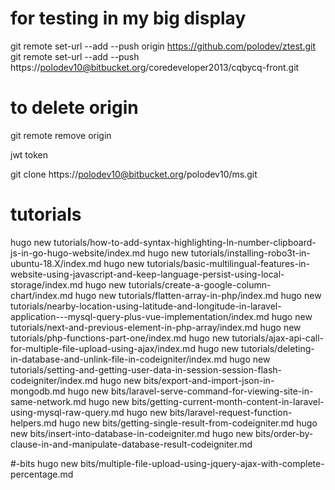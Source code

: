 # for testing in my big display
git remote set-url --add --push origin https://github.com/polodev/ztest.git
git remote set-url --add --push https://polodev10@bitbucket.org/coredeveloper2013/cqbycq-front.git

# to delete origin
git remote remove origin


jwt
token

git clone https://polodev10@bitbucket.org/polodev10/ms.git


tutorials
==================

hugo new tutorials/how-to-add-syntax-highlighting-ln-number-clipboard-js-in-go-hugo-website/index.md
hugo new tutorials/installing-robo3t-in-ubuntu-18.X/index.md
hugo new tutorials/basic-multilingual-features-in-website-using-javascript-and-keep-language-persist-using-local-storage/index.md
hugo new tutorials/create-a-google-column-chart/index.md
hugo new tutorials/flatten-array-in-php/index.md
hugo new tutorials/nearby-location-using-latitude-and-longitude-in-laravel-application---mysql-query-plus-vue-implementation/index.md
hugo new tutorials/next-and-previous-element-in-php-array/index.md
hugo new tutorials/php-functions-part-one/index.md
hugo new tutorials/ajax-api-call-for-multiple-file-upload-using-ajax/index.md
hugo new tutorials/deleting-in-database-and-unlink-file-in-codeigniter/index.md
hugo new tutorials/setting-and-getting-user-data-in-session-session-flash-codeigniter/index.md
hugo new bits/export-and-import-json-in-mongodb.md
hugo new bits/laravel-serve-command-for-viewing-site-in-same-network.md
hugo new bits/getting-current-month-content-in-laravel-using-mysql-raw-query.md
hugo new bits/laravel-request-function-helpers.md
hugo new bits/getting-single-result-from-codeigniter.md
hugo new bits/insert-into-database-in-codeigniter.md
hugo new bits/order-by-clause-in-and-manipulate-database-result-codeigniter.md




#-bits
hugo new bits/multiple-file-upload-using-jquery-ajax-with-complete-percentage.md
